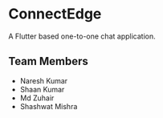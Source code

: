 # ConnectEdge

A Flutter based one-to-one chat application.

## Team Members

- Naresh Kumar
- Shaan Kumar
- Md Zuhair
- Shashwat Mishra
